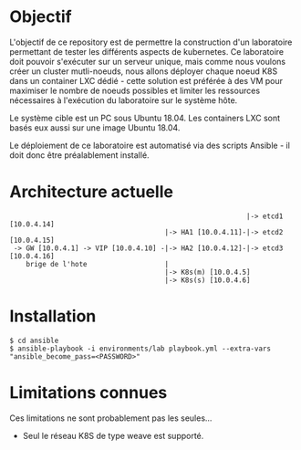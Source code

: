 # Objectif

L'objectif de ce repository est de permettre la construction d'un laboratoire permettant de tester les différents aspects de kubernetes.
Ce laboratoire doit pouvoir s'exécuter sur un serveur unique, mais comme nous voulons créer un cluster mutli-noeuds, nous allons déployer chaque noeud K8S dans un container LXC dédié - cette solution est préférée à des VM pour maximiser le nombre de noeuds possibles et limiter les ressources nécessaires à l'exécution du laboratoire sur le système hôte. 

Le système cible est un PC sous Ubuntu 18.04. Les containers LXC sont basés eux aussi sur une image Ubuntu 18.04.

Le déploiement de ce laboratoire est automatisé via des scripts Ansible - il doit donc être préalablement installé.

# Architecture actuelle


```
                                                          |-> etcd1 [10.0.4.14]
                                      |-> HA1 [10.0.4.11]-|-> etcd2 [10.0.4.15]
 -> GW [10.0.4.1] -> VIP [10.0.4.10] -|-> HA2 [10.0.4.12]-|-> etcd3 [10.0.4.16]
    brige de l'hote                   |
                                      |-> K8s(m) [10.0.4.5]
                                      |-> K8s(s) [10.0.4.6]

```

# Installation 

```
$ cd ansible
$ ansible-playbook -i environments/lab playbook.yml --extra-vars "ansible_become_pass=<PASSWORD>"
```

# Limitations connues

Ces limitations ne sont probablement pas les seules...

- Seul le réseau K8S de type weave est supporté.
 

